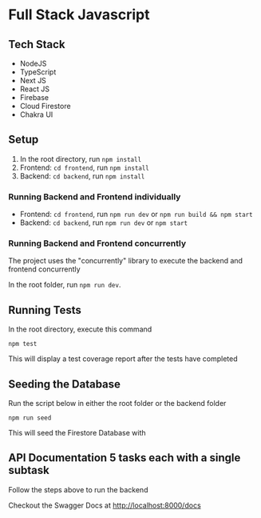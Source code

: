 # Full Stack Javascript

## Tech Stack

* NodeJS
* TypeScript
* Next JS
* React JS
* Firebase
* Cloud Firestore
* Chakra UI

## Setup

1. In the root directory, run ```npm install```
2. Frontend: ```cd frontend```, run ```npm install```
3. Backend: ```cd backend```, run ```npm install```

### Running Backend and Frontend individually

* Frontend: ```cd frontend```, run ```npm run dev``` or ```npm run build && npm start```
* Backend: ```cd backend```, run ```npm run dev``` or ```npm start```

### Running Backend and Frontend concurrently

The project uses the "concurrently" library to execute the backend and frontend concurrently

In the root folder, run ```npm run dev```.

## Running Tests

In the root directory, execute this command

```shell
npm test
```

This will display a test coverage report after the tests have completed

## Seeding the Database

Run the script below in either the root folder or the backend folder

```shell
npm run seed
```

This will seed the Firestore Database with 

## API Documentation 5 tasks each with a single subtask

Follow the steps above to run the backend

Checkout the Swagger Docs at [http://localhost:8000/docs](http://localhost:8000/docs)